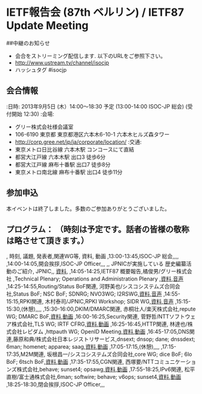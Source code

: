 # IETF報告会 (87th ベルリン) / IETF87 Update Meeting
##中継のお知らせ
* 会合をストリーミング配信します. 以下のURLをご参照下さい。
* http://www.ustream.tv/channel/isocjp
* ハッシュタグ  #isocjp
## 会合情報
:日時: 2013年9月5日 (木）14:00〜18:30 予定 (13:00-14:00 ISOC-JP 総会) (受付開始 12:30)
:会場:
* グリー株式会社様会議室 
* 106-6190 東京都 東京都港区六本木6-10-1 六本木ヒルズ森タワー
* http://corp.gree.net/jp/ja/corporate/location/
:交通:
* 東京メトロ日比谷線 六本木駅 コンコースにて直結
* 都営大江戸線 六本木駅 出口3 徒歩6分
* 都営大江戸線 麻布十番駅 出口7 徒歩8分
* 東京メトロ南北線 麻布十番駅 出口4 徒歩11分 
## 参加申込
本イベントは終了しました。多数のご参加ありがとうございました。

## プログラム： （時刻は予定です。話者の皆様の敬称は略させて頂きます。）
, 時刻, 議題, 発表者,関連WG等, 資料, 動画
,13:00-13:45,ISOC-JP 総会,,,,
,14:00-14:05,開会挨拶,ISOC-JP Officer,,,
,, JPNICか&#12441;実施している 歴史編纂活動のこ&#12441;紹介, JPNIC,, [資料](http://www.isoc.jp/materials/20130905/20130905_jpnic_timeline.pdf),
,14:05-14:25,IETF87 概要報告,橘俊男/グリー株式会社 ,Technical Plenary; Operations and Administration Plenary ,[資料](http://www.isoc.jp/materials/20130905/20130905_overview.pdf),[音声](https://www.nic.ad.jp/ja/materials/ietf-report/20130905/1-tachibana.html)
,14:25-14:55,Routing/Status BoF関連, 河野美也/シスコシステムズ合同会社,Status BoF; NSC BoF; SDNRG; NVO3WG; I2RSWG,[資料](http://www.isoc.jp/materials/20130905/20130905_routing.pdf),[音声](https://www.nic.ad.jp/ja/materials/ietf-report/20130905/2-kono.html)
,14:55-15:15,RPKI関連,  木村泰司/JPNIC,RPKI Workshop; SIDR WG,[資料](http://www.isoc.jp/materials/20130905/20130905_rpki.pdf),[音声](https://www.nic.ad.jp/ja/materials/ietf-report/20130905/3-kimura.html)
,15:15-15:30,(休憩),,,,
,15:30-16:00,DKIM/DMARC関連, 赤桐壮人/楽天株式会社,repute WG; DMARC BoF,[資料](http://www.isoc.jp/materials/20130905/20130905_dmarcdkim.pdf),[動画](https://www.nic.ad.jp/ja/materials/ietf-report/20130905/4-akagiri.html)
,16:00-16:25,Security関連,  菅野哲/NTTソフトウェア株式会社,TLS WG; IRTF CFRG,[資料](http://www.isoc.jp/materials/20130905/20130905_sec.pdf),[動画](https://www.nic.ad.jp/ja/materials/ietf-report/20130905/5-kanno.html)
,16:25-16:45,HTTP関連, 林達也/株式会社レピダム ,httpauth WG; OpenID Meeting,[資料](http://www.isoc.jp/materials/20130905/20130905_http.pdf),[動画](https://www.nic.ad.jp/ja/materials/ietf-report/20130905/6-hayashi.html)
,16:45-17:05,DNS関連,藤原和典/株式会社日本レジストリサービス,dnsext; dnsop; dane; dnssdext; 6man; homenet; apparea; saag,[資料](http://www.isoc.jp/materials/20130905/20130905_dns.pdf),[動画](https://www.nic.ad.jp/ja/materials/ietf-report/20130905/7-fujiwara.html)
,17:05-17:15,(休憩),,,,
,17:15-17:35,M2M関連, 坂根昌一/シスコシステムズ合同会社,core WG; dice BoF; 6lo BoF; 6tsch BoF,[資料](http://www.isoc.jp/materials/20130905/20130905_m2m.pdf),[動画](https://www.nic.ad.jp/ja/materials/ietf-report/20130905/8-sakane.html)
,17:35-17:55,CGN関連,  西塚要/NTTコミュニケーションズ株式会社,behave; sunset4;  opsawg,[資料](http://www.isoc.jp/materials/20130905/20130905_cgn.pdf),[動画](https://www.nic.ad.jp/ja/materials/ietf-report/20130905/9-nishizuka.html)
,17:55-18:25,IPv6関連, 松平直樹/富士通株式会社,6man; softwire; behave; v6ops;  sunset4,[資料](http://www.isoc.jp/materials/20130905/20130905_ipv6.pdf),[動画](https://www.nic.ad.jp/ja/materials/ietf-report/20130905/10-matsuhira.html)
,18:25-18:30,閉会挨拶,ISOC-JP Officer,,,